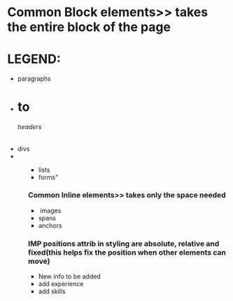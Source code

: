 # Common Block elements>> takes the entire block of the page
LEGEND:
=======
- <p> paragraphs
- <p> <h1> to <h6> headers
- <div> divs
- <ol><ul><li> lists
- <form> forms"

### Common Inline elements>> takes only the space needed
- <img> images
- <span> spans
- <a> anchors

### IMP positions attrib in styling are absolute, relative and fixed(this helps fix the position when other elements can move)

- New info to be added
- add experience
- add skills
